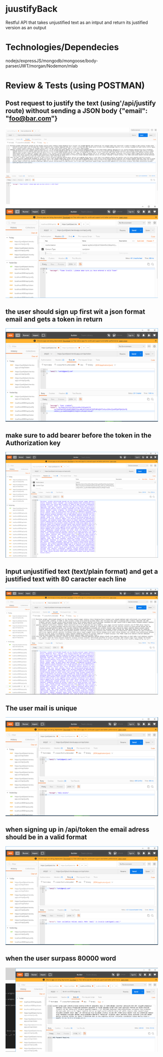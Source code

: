 # juustifyBack

Restful API that takes unjustified text as an intput and return its justified version as an output


# Technologies/Dependecies

nodejs/expressJS/mongodb/mongoose/body-parser/JWT/morgan/Nodemon/mlab


# Review & Tests (using POSTMAN)

## Post request to justify the text (using'/api/justify route) without sending a JSON body  {"email": "foo@bar.com"}

![](tests/img/1.1.PNG)
![](tests/img/1.2.PNG)

## the user should sign up first wit a json format email and gets a token in return
![](tests/img/2.1.PNG)

## make sure to add bearer before the token in the Authorization key
![](tests/img/3.1.PNG)

## Input unjustified text (text/plain format) and get a justified text with 80 caracter each line
![](tests/img/3.2.PNG)

## The user mail is unique
![](tests/img/4.1.PNG)

## when signing up in /api/token the email adress should be in a valid format
![](tests/img/4.2.PNG)

## when the user surpass 80000 word
![](tests/img/5.PNG)





